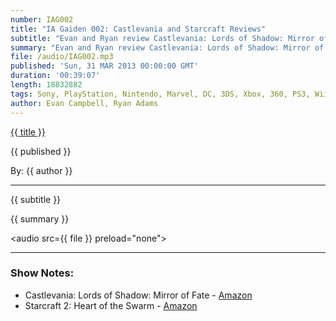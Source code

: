 ```yaml
---
number: IAG002
title: "IA Gaiden 002: Castlevania and Starcraft Reviews"
subtitle: "Evan and Ryan review Castlevania: Lords of Shadow: Mirror of Fate for 3DS and Starcraft 2's new expansion Heart of the Swarm for PC."
summary: "Evan and Ryan review Castlevania: Lords of Shadow: Mirror of Fate for 3DS and Starcraft 2's new expansion Heart of the Swarm for PC."
file: /audio/IAG002.mp3
published: 'Sun, 31 MAR 2013 00:00:00 GMT'
duration: '00:39:07'
length: 18832882
tags: Sony, PlayStation, Nintendo, Marvel, DC, 3DS, Xbox, 360, PS3, Wii, WiiU, PS4, PSN, XBLA, 3DS, Vita, Video Games, Comics, Games, Indestructible Art, Starcraft2, Castlevania, Reviews
author: Evan Campbell, Ryan Adams
---
```


<a href="../episodes/{{ number }}.html" class='postTitleLink'><p class='postTitle'>{{ title }}</p></a>
<p class='postPublished'>{{ published }}</p>
<p class='postAuthor'>By: {{ author }}</p>
<hr>
{{ subtitle }}  
  
{{ summary }}  

<audio src={{ file }} preload="none"></audio>

- - -

### Show Notes:  ###
* Castlevania: Lords of Shadow: Mirror of Fate - [Amazon](http://www.amazon.com/gp/product/B002I0H1DY/ref=as_li_ss_tl?ie=UTF8&camp=1789&creative=390957&creativeASIN=B002I0H1DY&linkCode=as2&tag=indestart-20)
* Starcraft 2: Heart of the Swarm - [Amazon](http://www.amazon.com/gp/product/B002I0KP4G/ref=as_li_ss_tl?ie=UTF8&camp=1789&creative=390957&creativeASIN=B002I0KP4G&linkCode=as2&tag=indestart-20)